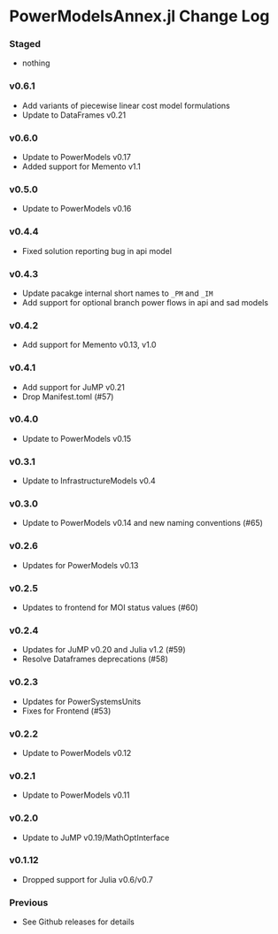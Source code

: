 PowerModelsAnnex.jl Change Log
==============================

### Staged
- nothing

### v0.6.1
- Add variants of piecewise linear cost model formulations
- Update to DataFrames v0.21

### v0.6.0
- Update to PowerModels v0.17
- Added support for Memento v1.1

### v0.5.0
- Update to PowerModels v0.16

### v0.4.4
- Fixed solution reporting bug in api model

### v0.4.3
- Update pacakge internal short names to `_PM` and `_IM`
- Add support for optional branch power flows in api and sad models

### v0.4.2
- Add support for Memento v0.13, v1.0

### v0.4.1
- Add support for JuMP v0.21
- Drop Manifest.toml (#57)

### v0.4.0
- Update to PowerModels v0.15

### v0.3.1
- Update to InfrastructureModels v0.4

### v0.3.0
- Update to PowerModels v0.14 and new naming conventions (#65)

### v0.2.6
- Updates for PowerModels v0.13

### v0.2.5
- Updates to frontend for MOI status values (#60)

### v0.2.4
- Updates for JuMP v0.20 and Julia v1.2 (#59)
- Resolve Dataframes deprecations (#58)

### v0.2.3
- Updates for PowerSystemsUnits
- Fixes for Frontend (#53)

### v0.2.2
- Update to PowerModels v0.12

### v0.2.1
- Update to PowerModels v0.11

### v0.2.0
- Update to JuMP v0.19/MathOptInterface

### v0.1.12
- Dropped support for Julia v0.6/v0.7

### Previous
- See Github releases for details
